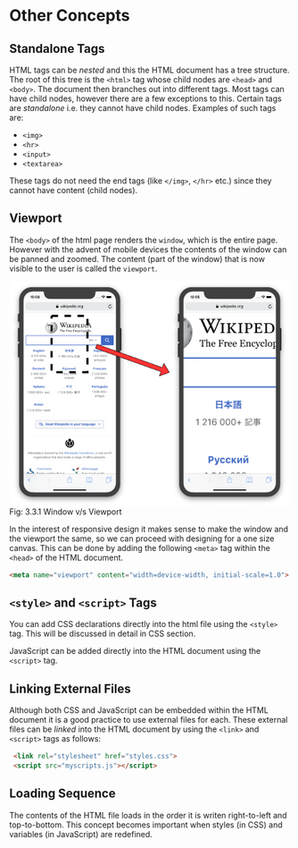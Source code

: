 # Other Concepts

## Standalone Tags
HTML tags can be *nested* and this the HTML document has a tree
structure. The root of this tree is the `<html>` tag whose child nodes
are `<head>` and `<body>`. The document then branches out into different
tags. Most tags can have child nodes, however there are a few exceptions
to this. Certain tags are *standalone* i.e. they cannot have child
nodes. Examples of such tags are:

- `<img>`
- `<hr>`
- `<input>`
- `<textarea>`

These tags do not need the end tags (like `</img>`, `</hr>` etc.) since
they cannot have content (child nodes).


## Viewport

The `<body>` of the html page renders the `window`, which is the entire
page. However with the advent of mobile devices the contents of the
window can be panned and zoomed. The content (part of the window) that
is now visible to the user is called the `viewport`.

 <img style="display:block;margin:auto" src='../../../imgs/vp.png'>    
 <figcaption> Fig: 3.3.1 Window v/s Viewport</figcaption>               


In the interest of responsive design it makes sense to make the window and
the viewport the same, so we can proceed with designing for a one
size canvas. This can be done by adding the following `<meta>` tag
within the `<head>` of the HTML document.

```html
<meta name="viewport" content="width=device-width, initial-scale=1.0">
```

## `<style>` and `<script>` Tags
You can add CSS declarations directly into the html file using the
`<style>` tag. This will be discussed in detail in CSS section.

JavaScript can be added directly into the HTML document using the
`<script>` tag.


## Linking External Files
Although both CSS and JavaScript can be embedded within the HTML
document it is a good practice to use external files for each. These
external files can be *linked* into the HTML document by using the
`<link>` and `<script>` tags as follows:

```html
 <link rel="stylesheet" href="styles.css">
 <script src="myscripts.js"></script> 
```


## Loading Sequence

The contents of the HTML file loads in the order it is writen
right-to-left and top-to-bottom. This concept becomes important when
styles (in CSS) and variables (in JavaScript) are redefined.
